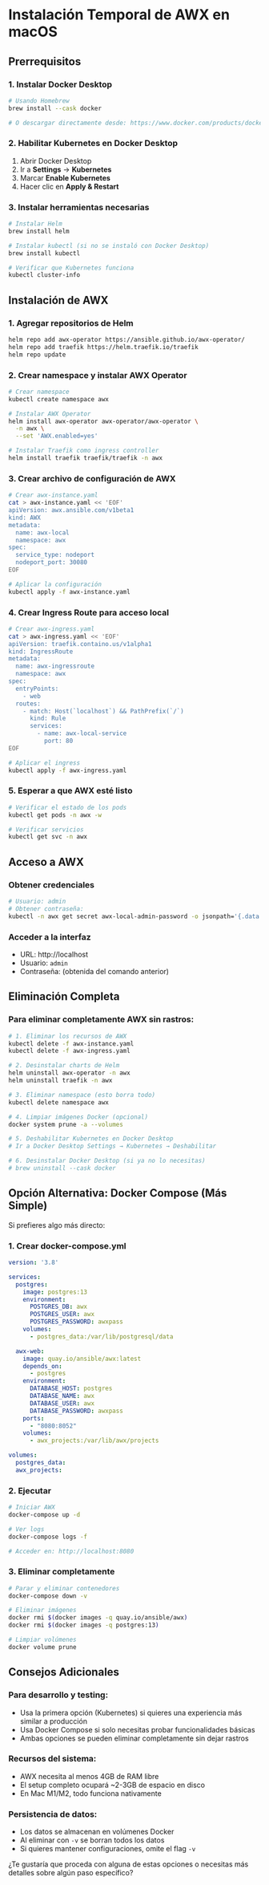 # Instalación Temporal de AWX en macOS

## Prerrequisitos

### 1. Instalar Docker Desktop
```bash
# Usando Homebrew
brew install --cask docker

# O descargar directamente desde: https://www.docker.com/products/docker-desktop/
```

### 2. Habilitar Kubernetes en Docker Desktop
1. Abrir Docker Desktop
2. Ir a **Settings** → **Kubernetes** 
3. Marcar **Enable Kubernetes**
4. Hacer clic en **Apply & Restart**

### 3. Instalar herramientas necesarias
```bash
# Instalar Helm
brew install helm

# Instalar kubectl (si no se instaló con Docker Desktop)
brew install kubectl

# Verificar que Kubernetes funciona
kubectl cluster-info
```

## Instalación de AWX

### 1. Agregar repositorios de Helm
```bash
helm repo add awx-operator https://ansible.github.io/awx-operator/
helm repo add traefik https://helm.traefik.io/traefik
helm repo update
```

### 2. Crear namespace y instalar AWX Operator
```bash
# Crear namespace
kubectl create namespace awx

# Instalar AWX Operator
helm install awx-operator awx-operator/awx-operator \
  -n awx \
  --set 'AWX.enabled=yes'

# Instalar Traefik como ingress controller
helm install traefik traefik/traefik -n awx
```

### 3. Crear archivo de configuración de AWX
```bash
# Crear awx-instance.yaml
cat > awx-instance.yaml << 'EOF'
apiVersion: awx.ansible.com/v1beta1
kind: AWX
metadata:
  name: awx-local
  namespace: awx
spec:
  service_type: nodeport
  nodeport_port: 30080
EOF

# Aplicar la configuración
kubectl apply -f awx-instance.yaml
```

### 4. Crear Ingress Route para acceso local
```bash
# Crear awx-ingress.yaml
cat > awx-ingress.yaml << 'EOF'
apiVersion: traefik.containo.us/v1alpha1
kind: IngressRoute
metadata:
  name: awx-ingressroute
  namespace: awx
spec:
  entryPoints:
    - web
  routes:
    - match: Host(`localhost`) && PathPrefix(`/`)
      kind: Rule
      services:
        - name: awx-local-service
          port: 80
EOF

# Aplicar el ingress
kubectl apply -f awx-ingress.yaml
```

### 5. Esperar a que AWX esté listo
```bash
# Verificar el estado de los pods
kubectl get pods -n awx -w

# Verificar servicios
kubectl get svc -n awx
```

## Acceso a AWX

### Obtener credenciales
```bash
# Usuario: admin
# Obtener contraseña:
kubectl -n awx get secret awx-local-admin-password -o jsonpath='{.data.password}' | base64 -d
```

### Acceder a la interfaz
- URL: http://localhost
- Usuario: `admin`
- Contraseña: (obtenida del comando anterior)

## Eliminación Completa

### Para eliminar completamente AWX sin rastros:

```bash
# 1. Eliminar los recursos de AWX
kubectl delete -f awx-instance.yaml
kubectl delete -f awx-ingress.yaml

# 2. Desinstalar charts de Helm
helm uninstall awx-operator -n awx
helm uninstall traefik -n awx

# 3. Eliminar namespace (esto borra todo)
kubectl delete namespace awx

# 4. Limpiar imágenes Docker (opcional)
docker system prune -a --volumes

# 5. Deshabilitar Kubernetes en Docker Desktop
# Ir a Docker Desktop Settings → Kubernetes → Deshabilitar

# 6. Desinstalar Docker Desktop (si ya no lo necesitas)
# brew uninstall --cask docker
```

## Opción Alternativa: Docker Compose (Más Simple)

Si prefieres algo más directo:

### 1. Crear docker-compose.yml
```yaml
version: '3.8'

services:
  postgres:
    image: postgres:13
    environment:
      POSTGRES_DB: awx
      POSTGRES_USER: awx
      POSTGRES_PASSWORD: awxpass
    volumes:
      - postgres_data:/var/lib/postgresql/data

  awx-web:
    image: quay.io/ansible/awx:latest
    depends_on:
      - postgres
    environment:
      DATABASE_HOST: postgres
      DATABASE_NAME: awx
      DATABASE_USER: awx
      DATABASE_PASSWORD: awxpass
    ports:
      - "8080:8052"
    volumes:
      - awx_projects:/var/lib/awx/projects

volumes:
  postgres_data:
  awx_projects:
```

### 2. Ejecutar
```bash
# Iniciar AWX
docker-compose up -d

# Ver logs
docker-compose logs -f

# Acceder en: http://localhost:8080
```

### 3. Eliminar completamente
```bash
# Parar y eliminar contenedores
docker-compose down -v

# Eliminar imágenes
docker rmi $(docker images -q quay.io/ansible/awx)
docker rmi $(docker images -q postgres:13)

# Limpiar volúmenes
docker volume prune
```

## Consejos Adicionales

### Para desarrollo y testing:
- Usa la primera opción (Kubernetes) si quieres una experiencia más similar a producción
- Usa Docker Compose si solo necesitas probar funcionalidades básicas
- Ambas opciones se pueden eliminar completamente sin dejar rastros

### Recursos del sistema:
- AWX necesita al menos 4GB de RAM libre
- El setup completo ocupará ~2-3GB de espacio en disco
- En Mac M1/M2, todo funciona nativamente

### Persistencia de datos:
- Los datos se almacenan en volúmenes Docker
- Al eliminar con `-v` se borran todos los datos
- Si quieres mantener configuraciones, omite el flag `-v`

¿Te gustaría que proceda con alguna de estas opciones o necesitas más detalles sobre algún paso específico? 